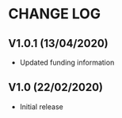 CHANGE LOG
==========


## V1.0.1 (13/04/2020)

* Updated funding information


## V1.0 (22/02/2020)

* Initial release
